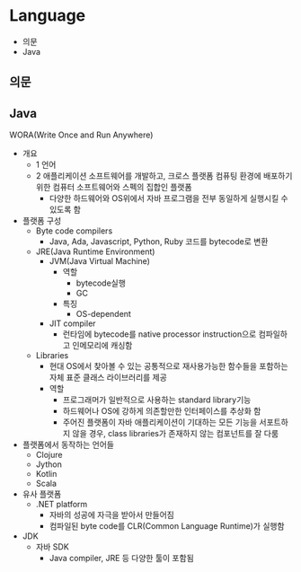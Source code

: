 # Language

- 의문
- Java

## 의문

## Java

WORA(Write Once and Run Anywhere)

- 개요
  - 1 언어
  - 2 애플리케이션 소프트웨어를 개발하고, 크로스 플랫폼 컴퓨팅 환경에 배포하기 위한 컴퓨터 소프트웨어와 스펙의 집합인 플랫폼
    - 다양한 하드웨어와 OS위에서 자바 프로그램을 전부 동일하게 실행시킬 수 있도록 함
- 플랫폼 구성
  - Byte code compilers
    - Java, Ada, Javascript, Python, Ruby 코드를 bytecode로 변환
  - JRE(Java Runtime Environment)
    - JVM(Java Virtual Machine)
      - 역할
        - bytecode실행
        - GC
      - 특징
        - OS-dependent
    - JIT compiler
      - 런타임에 bytecode를 native processor instruction으로 컴파일하고 인메모리에 캐싱함
  - Libraries
    - 현대 OS에서 찾아볼 수 있는 공통적으로 재사용가능한 함수들을 포함하는 자체 표준 클래스 라이브러리를 제공
    - 역할
      - 프로그래머가 일반적으로 사용하는 standard library기능
      - 하드웨어나 OS에 강하게 의존할만한 인터페이스를 추상화 함
      - 주어진 플랫폼이 자바 애플리케이션이 기대하는 모든 기능을 서포트하지 않을 경우, class libraries가 존재하지 않는 컴포넌트를 잘 다룸
- 플랫폼에서 동작하는 언어들
  - Clojure
  - Jython
  - Kotlin
  - Scala
- 유사 플랫폼
  - .NET platform
    - 자바의 성공에 자극을 받아서 만들어짐
    - 컴파일된 byte code를 CLR(Common Language Runtime)가 실행함
- JDK
  - 자바 SDK
    - Java compiler, JRE 등 다양한 툴이 포함됨
